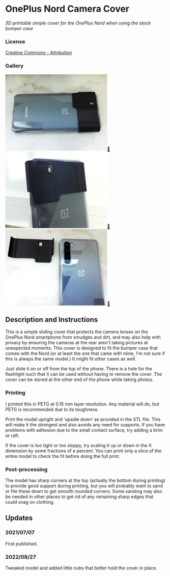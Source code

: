 # OnePlus Nord Camera Cover
*3D printable simple cover for the OnePlus Nord when using the stock bumper case*

### License
[Creative Commons - Attribution](https://creativecommons.org/licenses/by/4.0/)

### Gallery

![Photo 1](thumbs/photo1.jpg)[🔎](images/photo1.jpg) ![Photo 2](thumbs/photo2.jpg)[🔎](images/photo2.jpg) ![Photo 3](thumbs/photo3.jpg)[🔎](images/photo3.jpg)


## Description and Instructions

This is a simple sliding cover that protects the camera lenses on the OnePlus Nord smartphone from smudges and dirt, and may also help with privacy by ensuring the cameras at the rear aren't taking pictures at unexpected moments. This cover is designed to fit the bumper case that comes with the Nord (or at least the one that came with mine, I'm not sure if this is always the same model.) It might fit other cases as well.

Just slide it on or off from the top of the phone. There is a hole for the flashlight such that it can be used without having to remove the cover. The cover can be stored at the other end of the phone while taking photos.


### Printing

I printed this in PETG at 0.15 mm layer resolution. Any material will do, but PETG is recommended due to its toughness.

Print the model upright and ‘upside down’ as provided in the STL file. This will make it the strongest and also avoids any need for supports. If you have problems with adhesion due to the small contact surface, try adding a brim or raft.

If the cover is too tight or too sloppy, try scaling it up or down in the X dimension by some fractions of a percent. You can print only a slice of the entire model to check the fit before doing the full print.

### Post-processing

The model has sharp corners at the top (actually the bottom during printing) to provide good support during printing, but you will probably want to sand or file these down to get smooth rounded corners. Some sanding may also be needed in other places to get rid of any remaining sharp edges that could snag on clothing.


## Updates

### 2021/07/07
First published.

### 2022/08/27
Tweaked model and added little nubs that better hold the cover in place.
